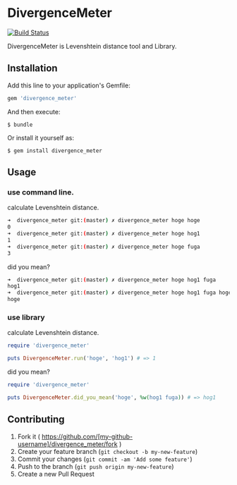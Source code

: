 # DivergenceMeter

[![Build Status](https://travis-ci.org/sugamasao/divergence_meter.svg)](https://travis-ci.org/sugamasao/divergence_meter)

DivergenceMeter is Levenshtein distance tool and Library.

## Installation

Add this line to your application's Gemfile:

```ruby
gem 'divergence_meter'
```

And then execute:

    $ bundle

Or install it yourself as:

    $ gem install divergence_meter

## Usage

### use command line.

calculate Levenshtein distance.

```sh
➜  divergence_meter git:(master) ✗ divergence_meter hoge hoge
0
➜  divergence_meter git:(master) ✗ divergence_meter hoge hog1
1
➜  divergence_meter git:(master) ✗ divergence_meter hoge fuga
3
```

did you mean?

```sh
➜  divergence_meter git:(master) ✗ divergence_meter hoge hog1 fuga
hog1
➜  divergence_meter git:(master) ✗ divergence_meter hoge hog1 fuga hoge
hoge
```

### use library

calculate Levenshtein distance.

```ruby
require 'divergence_meter'

puts DivergenceMeter.run('hoge', 'hog1') # => 1
```

did you mean?

```ruby
require 'divergence_meter'

puts DivergenceMeter.did_you_mean('hoge', %w(hog1 fuga)) # => hog1
```

## Contributing

1. Fork it ( https://github.com/[my-github-username]/divergence_meter/fork )
2. Create your feature branch (`git checkout -b my-new-feature`)
3. Commit your changes (`git commit -am 'Add some feature'`)
4. Push to the branch (`git push origin my-new-feature`)
5. Create a new Pull Request
